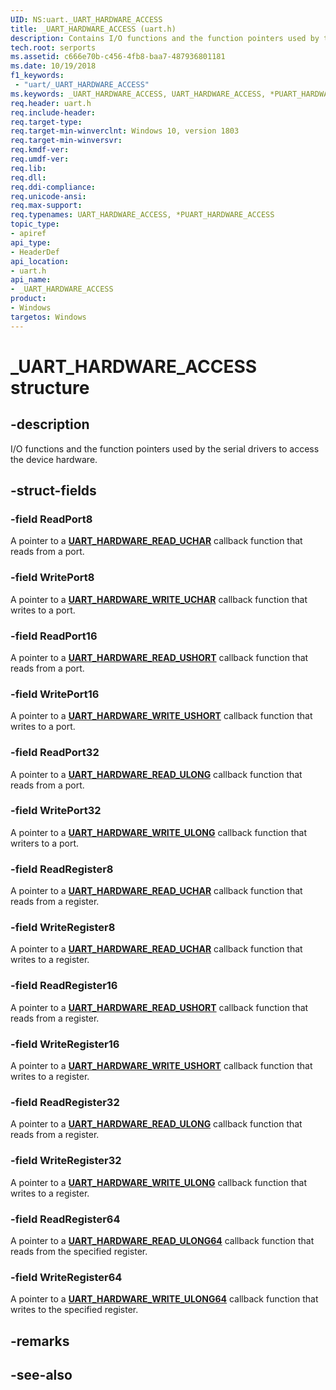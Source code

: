 ```yaml
---
UID: NS:uart._UART_HARDWARE_ACCESS
title: _UART_HARDWARE_ACCESS (uart.h)
description: Contains I/O functions and the function pointers used by the serial drivers to access the device hardware.
tech.root: serports
ms.assetid: c666e70b-c456-4fb8-baa7-487936801181
ms.date: 10/19/2018
f1_keywords:
 - "uart/_UART_HARDWARE_ACCESS"
ms.keywords: _UART_HARDWARE_ACCESS, UART_HARDWARE_ACCESS, *PUART_HARDWARE_ACCESS,
req.header: uart.h
req.include-header:
req.target-type:
req.target-min-winverclnt: Windows 10, version 1803
req.target-min-winversvr:
req.kmdf-ver:
req.umdf-ver:
req.lib:
req.dll:
req.ddi-compliance:
req.unicode-ansi:
req.max-support:
req.typenames: UART_HARDWARE_ACCESS, *PUART_HARDWARE_ACCESS
topic_type:
- apiref
api_type:
- HeaderDef
api_location:
- uart.h
api_name:
- _UART_HARDWARE_ACCESS
product:
- Windows
targetos: Windows
---
```


# _UART_HARDWARE_ACCESS structure

## -description
I/O functions and the function pointers used by the serial drivers to access the device hardware.

## -struct-fields

### -field ReadPort8
A pointer to a [**UART_HARDWARE_READ_UCHAR**](nc-uart-uart_hardware_read_uchar.md) callback function that reads from a port.

### -field WritePort8
A pointer to a [**UART_HARDWARE_WRITE_UCHAR**](nc-uart-uart_hardware_write_uchar.md) callback function that writes to a port.

### -field ReadPort16
A pointer to a [**UART_HARDWARE_READ_USHORT**](nc-uart-uart_hardware_read_ushort.md) callback function that reads from a port.

### -field WritePort16
A pointer to a [**UART_HARDWARE_WRITE_USHORT**](nc-uart-uart_hardware_write_ushort.md) callback function that writes to a port.

### -field ReadPort32
A pointer to a [**UART_HARDWARE_READ_ULONG**](nc-uart-uart_hardware_read_ulong.md) callback function that reads from a port.

### -field WritePort32
A pointer to a [**UART_HARDWARE_WRITE_ULONG**](nc-uart-uart_hardware_write_ulong.md) callback function that writers to a port.

### -field ReadRegister8
A pointer to a [**UART_HARDWARE_READ_UCHAR**](nc-uart-uart_hardware_read_uchar.md) callback function that reads from a register.

### -field WriteRegister8
A pointer to a [**UART_HARDWARE_READ_UCHAR**](nc-uart-uart_hardware_read_uchar.md) callback function that writes to a register.

### -field ReadRegister16
A pointer to a [**UART_HARDWARE_READ_USHORT**](nc-uart-uart_hardware_read_ushort.md) callback function that reads from a register.

### -field WriteRegister16
A pointer to a [**UART_HARDWARE_WRITE_USHORT**](nc-uart-uart_hardware_write_ushort.md) callback function that writes to a register.

### -field ReadRegister32
A pointer to a [**UART_HARDWARE_READ_ULONG**](nc-uart-uart_hardware_read_ulong.md) callback function that reads from a register.

### -field WriteRegister32
A pointer to a [**UART_HARDWARE_WRITE_ULONG**](nc-uart-uart_hardware_write_ulong.md) callback function that writes to a register.

### -field ReadRegister64
A pointer to a [**UART_HARDWARE_READ_ULONG64**](nc-uart-uart_hardware_read_ulong64.md) callback function that reads from the specified register.

### -field WriteRegister64
A pointer to a [**UART_HARDWARE_WRITE_ULONG64**](nc-uart-uart_hardware_write_ulong64.md) callback function that writes to the specified register.


## -remarks

## -see-also
